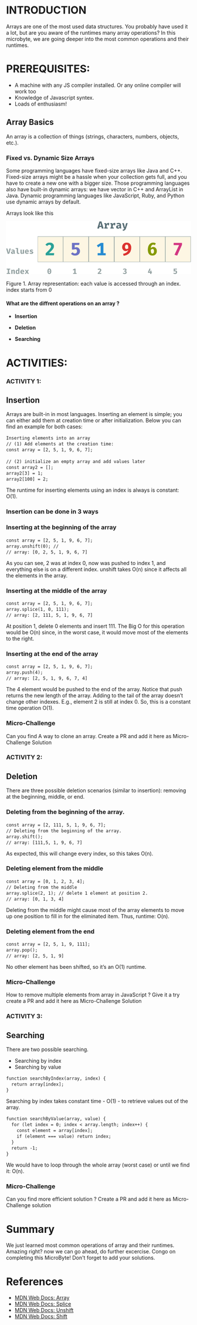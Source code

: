 # INTRODUCTION 
Arrays are one of the most used data structures. You probably have used it a lot, but are you aware of the runtimes many array operations? In this microbyte, we are going deeper into the most common operations and their runtimes.

# PREREQUISITES:
* A machine with any JS compiler installed. Or any online compiler will work too
* Knowledge of Javascript syntex.
* Loads of enthusiasm!

## Array Basics
An array is a collection of things (strings, characters, numbers, objects, etc.).

### Fixed vs. Dynamic Size Arrays
Some programming languages have fixed-size arrays like Java and C++. Fixed-size arrays might be a hassle when your collection gets full, and you have to create a new one with a bigger size. Those programming languages also have built-in dynamic arrays: we have vector in C++ and ArrayList in Java. Dynamic programming languages like JavaScript, Ruby, and Python use dynamic arrays by default.

Arrays look like this

![this](img/array.png)

Figure 1. Array representation: each value is accessed through an index. index starts from 0

#### What are the diffrent operations on an array ?
* **Insertion**

* **Deletion**

* **Searching**


# ACTIVITIES:

### ACTIVITY 1:
## Insertion
Arrays are built-in in most languages. Inserting an element is simple; you can either add them at creation time or after initialization. Below you can find an example for both cases:

```
Inserting elements into an array
// (1) Add elements at the creation time:
const array = [2, 5, 1, 9, 6, 7];

// (2) initialize an empty array and add values later
const array2 = [];
array2[3] = 1;
array2[100] = 2;
```
The runtime for inserting elements using an index is always is constant: O(1).

### Insertion can be done in 3 ways

### Inserting at the beginning of the array

```
const array = [2, 5, 1, 9, 6, 7];
array.unshift(0); // 
// array: [0, 2, 5, 1, 9, 6, 7]
```
As you can see, 2 was at index 0, now was pushed to index 1, and everything else is on a different index. unshift takes O(n) since it affects all the elements in the array.

### Inserting at the middle of the array

```
const array = [2, 5, 1, 9, 6, 7];
array.splice(1, 0, 111); 
// array: [2, 111, 5, 1, 9, 6, 7]
```
At position 1, delete 0 elements and insert 111.
The Big O for this operation would be O(n) since, in the worst case, it would move most of the elements to the right.

### Inserting at the end of the array

```
const array = [2, 5, 1, 9, 6, 7];
array.push(4); 
// array: [2, 5, 1, 9, 6, 7, 4]
```
The 4 element would be pushed to the end of the array. Notice that push returns the new length of the array. Adding to the tail of the array doesn’t change other indexes. E.g., element 2 is still at index 0. So, this is a constant time operation O(1).
### Micro-Challenge
Can you find A way to clone an array. Create a PR and add it here as Micro-Challenge Solution

### ACTIVITY 2:
## Deletion
There are three possible deletion scenarios (similar to insertion): removing at the beginning, middle, or end.

### Deleting from the beginning of the array.

```
const array = [2, 111, 5, 1, 9, 6, 7];
// Deleting from the beginning of the array.
array.shift();  
// array: [111,5, 1, 9, 6, 7]
```
As expected, this will change every index, so this takes O(n).
### Deleting element from the middle
```
const array = [0, 1, 2, 3, 4];
// Deleting from the middle
array.splice(2, 1); // delete 1 element at position 2.
// array: [0, 1, 3, 4]
```
Deleting from the middle might cause most of the array elements to move up one position to fill in for the eliminated item. Thus, runtime: O(n).
### Deleting element from the end
```
const array = [2, 5, 1, 9, 111];
array.pop(); 
// array: [2, 5, 1, 9]
```
No other element has been shifted, so it’s an O(1) runtime.
### Micro-Challenge
How to remove multiple elements from array in JavaScript ? Give it a try create a PR and add it here as Micro-Challenge Solution
### ACTIVITY 3:
## Searching 
There are two possible searching.
* Searching by index
* Searching by value 


```
function searchByIndex(array, index) {
  return array[index];
}
```
Searching by index takes constant time - O(1) - to retrieve values out of the array.

```
function searchByValue(array, value) {
  for (let index = 0; index < array.length; index++) {
    const element = array[index];
    if (element === value) return index;
  }
  return -1;
}
```

We would have to loop through the whole array (worst case) or until we find it: O(n).
### Micro-Challenge
Can you find more efficient solution ? Create a PR and add it here as Micro-Challenge solution

# Summary
We just learned most common operations of array and their runtimes. Amazing right? now we can go ahead, do further excercise.
Congo on completing this MicroByte!  Don't forget to add your solutions.

# References

- [MDN Web Docs: Array](https://developer.mozilla.org/en-US/docs/Web/JavaScript/Reference/Global_Objects/Array)
- [MDN Web Docs: Splice](https://developer.mozilla.org/en-US/docs/Web/JavaScript/Reference/Global_Objects/Array/splice)
- [MDN Web Docs: Unshift](https://developer.mozilla.org/en-US/docs/Web/JavaScript/Reference/Global_Objects/Array/unshift)
- [MDN Web Docs: Shift](https://developer.mozilla.org/en-US/docs/Web/JavaScript/Reference/Global_Objects/Array/shift)
